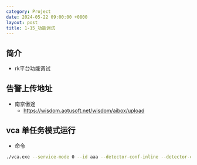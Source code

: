 ```yaml
---
category: Project
date: 2024-05-22 09:00:00 +0800
layout: post
title: 1-15_功能调试
---
```

## 简介

+ rk平台功能调试

## 告警上传地址

+ 南京傲途
  + https://wisdom.aotusoft.net/wisdom/aibox/upload

## vca 单任务模式运行

+ 命令
```bash
./vca.exe --service-mode 0 --id aaa --detector-conf-inline --detector-conf @--detector-models@/data/static/models/REFLECT/DETECT.conf@xxx@yyy@ --input-video-name /tmp/tmp.mp4 --output-type 2 --output-video-name /tmp/result.mp4
```